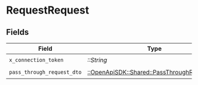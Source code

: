 # RequestRequest


## Fields

| Field                                                                                       | Type                                                                                        | Required                                                                                    | Description                                                                                 |
| ------------------------------------------------------------------------------------------- | ------------------------------------------------------------------------------------------- | ------------------------------------------------------------------------------------------- | ------------------------------------------------------------------------------------------- |
| `x_connection_token`                                                                        | *::String*                                                                                  | :heavy_check_mark:                                                                          | N/A                                                                                         |
| `pass_through_request_dto`                                                                  | [::OpenApiSDK::Shared::PassThroughRequestDto](../../models/shared/passthroughrequestdto.md) | :heavy_check_mark:                                                                          | N/A                                                                                         |